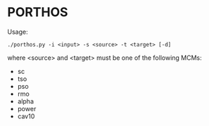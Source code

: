 # PORTHOS

Usage:

```
./porthos.py -i <input> -s <source> -t <target> [-d]
```

where \<source> and \<target> must be one of the following MCMs: 
- sc
- tso
- pso
- rmo
- alpha
- power
- cav10
